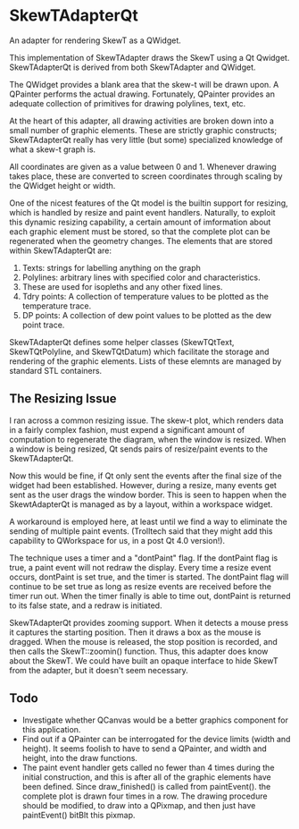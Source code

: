 # SkewTAdapterQt

An adapter for rendering SkewT as a QWidget.

This implementation of SkewTAdapter draws the SkewT using a Qt Qwidget.
SkewTAdapterQt is derived from both SkewTAdapter and QWidget.
	
The QWidget provides a blank area that the skew-t will be drawn upon. A QPainter performs the
actual drawing. Fortunately, QPainter provides an adequate collection of primitives
for drawing polylines, text, etc.
	
At the heart of this adapter, all drawing activities are broken down into a small
number of graphic elements. These are strictly graphic constructs; SkewTAdapterQt
really has very little (but some) specialized knowledge of what a skew-t graph is.
	
All coordinates are given as a value between 0 and 1. Whenever drawing takes place,
these are converted to screen coordinates through scaling by the QWidget height or
width.
	
One of the nicest features of the Qt model is the builtin support for resizing,
which is handled by resize and paint event handlers. Naturally, to exploit this
dynamic resizing capability, a certain amount of imformation about each graphic
element must be stored, so that the complete plot can be regenerated when the
geometry changes. The elements that are stored within SkewTAdapterQt are:

1. Texts: strings for labelling anything on the graph
1. Polylines: arbitrary lines with specified color and characteristics.
1. These are used for isopleths and any other fixed lines.
1. Tdry points: A collection of temperature values to be plotted as the temperature trace.
1. DP points: A collection of dew point values to be plotted as the dew point trace.

	
SkewTAdapterQt defines some helper classes (SkewTQtText, SkewTQtPolyline, and
SkewTQtDatum) which facilitate the storage and rendering of the graphic elements.
Lists of these elemnts are managed by standard STL containers.

## The Resizing Issue
I ran across a common resizing issue. The skew-t plot, which renders data
in a fairly complex fashion, must expend a significant amount of computation
to regenerate the diagram, when the window is resized. When a window is being
resized, Qt sends pairs of resize/paint events to the SkewTAdapterQt.

Now this would be fine, if Qt only sent the events after the final size of
the widget had been established.  However, during a resize, many events get
sent as the user drags the window border. This is seen to happen
when the SkewtAdapterQt is managed as by a layout, within a workspace widget.

A workaround is employed here, at least until we find a way to eliminate the sending of multiple
paint events. (Trolltech said that they might add this capability to QWorkspace for us, in a
post Qt 4.0 version!).

The technique uses a timer and a "dontPaint" flag. If the dontPaint flag is true, a paint event will
not redraw the display. Every time a resize event occurs, dontPaint is set true, and the timer is started.
The dontPaint flag will continue to be set true as long as resize events are received before the timer
run out. When the timer finally is able to time out, dontPaint is returned to its false state, and a redraw is
initiated.

SkewTAdapterQt provides zooming support. When it detects a mouse press it captures the starting position.
Then it draws a box as the mouse is dragged. When the mouse is released, the stop position is recorded,
and then calls the SkewT::zoomin() function. Thus, this adapter does know about the SkewT.
We could have built an opaque interface to hide SkewT from the adapter, but it doesn't seem necessary.

## Todo 
* Investigate whether QCanvas would be a better graphics component for this application.
* Find out if a QPainter can be interrogated for the device limits (width and height). It seems
foolish to have to send a QPainter, and width and height, into the draw functions.
* The paint event handler gets called no fewer than 4 times during the initial construction, and this is after
all of the graphic elements have been defined. Since draw_finished() is called from paintEvent().
the complete plot is drawn four times in a row. The drawing procedure should be modified, to draw into a
QPixmap, and then just have paintEvent() bitBlt this pixmap.
	

